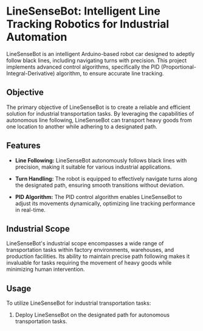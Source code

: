 # LineSenseBot: Intelligent Line Tracking Robotics for Industrial Automation

LineSenseBot is an intelligent Arduino-based robot car designed to adeptly follow black lines, including navigating turns with precision. This project implements advanced control algorithms, specifically the PID (Proportional-Integral-Derivative) algorithm, to ensure accurate line tracking.

## Objective

The primary objective of LineSenseBot is to create a reliable and efficient solution for industrial transportation tasks. By leveraging the capabilities of autonomous line following, LineSenseBot can transport heavy goods from one location to another while adhering to a designated path.

## Features

- **Line Following:** LineSenseBot autonomously follows black lines with precision, making it suitable for various industrial applications.
  
- **Turn Handling:** The robot is equipped to effectively navigate turns along the designated path, ensuring smooth transitions without deviation.

- **PID Algorithm:** The PID control algorithm enables LineSenseBot to adjust its movements dynamically, optimizing line tracking performance in real-time.

## Industrial Scope

LineSenseBot's industrial scope encompasses a wide range of transportation tasks within factory environments, warehouses, and production facilities. Its ability to maintain precise path following makes it invaluable for tasks requiring the movement of heavy goods while minimizing human intervention.

## Usage

To utilize LineSenseBot for industrial transportation tasks:

1. Deploy LineSenseBot on the designated path for autonomous transportation tasks.
